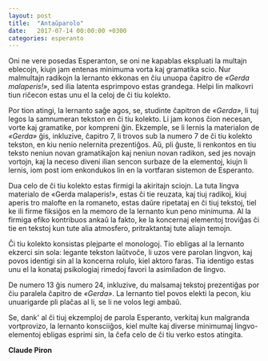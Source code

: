 ```yaml
---
layout: post
title:  "Antaŭparolo"
date:   2017-07-14 00:00:00 +0300
categories: esperanto
---
```

Oni ne vere posedas Esperanton, se oni ne kapablas ekspluati la multajn eblecojn, kiujn jam entenas minimuma vorta kaj gramatika scio. Nur malmultajn radikojn la lernanto ekkonas en ĉiu unuopa ĉapitro de *«Gerda malaperis!»*, sed ilia latenta esprimpovo estas grandega. Helpi lin malkovri tiun riĉecon estas unu el la celoj de ĉi tiu kolekto.

Por tion atingi, la lernanto saĝe agos, se, studinte ĉapitron de *«Gerda»*, li tuj legos la samnumeran tekston en ĉi tiu kolekto. Li jam konos ĉion necesan, vorte kaj gramatike, por kompreni ĝin. Ekzemple, se li lernis la materialon de *«Gerda»* ĝis, inkluzive, ĉapitro 7, li trovos sub la numero 7 de ĉi tiu kolekto tekston, en kiu nenio nelernita prezentiĝos. Aŭ, pli ĝuste, li renkontos en tiu teksto neniun novan gramatikaĵon kaj neniun novan radikon, sed jes novajn vortojn, kaj la neceso diveni ilian sencon surbaze de la elementoj, kiujn li lernis, iom post iom enkondukos lin en la vortfaran sistemon de Esperanto.

Dua celo de ĉi tiu kolekto estas firmigi la akiritajn sciojn. La tuta lingva materialo de «Gerda malaperis!», estas ĉi tie reuzata, kaj tiuj radikoj, kiuj aperis tro malofte en la romaneto, estas daŭre ripetataj en ĉi tiuj tekstoj, tiel ke ili firme fiksiĝos en la memoro de la lernanto kun peno minimuma. Al la firmiga efiko kontribuos ankaŭ la fakto, ke la koncernaj elementoj troviĝas ĉi tie en tekstoj kun tute alia atmosfero, pritraktantaj tute aliajn temojn.

Ĉi tiu kolekto konsistas plejparte el monologoj. Tio ebligas al la lernanto ekzerci sin sola: legante tekston laŭtvoĉe, li uzos vere parolan lingvon, kaj povos identigi sin al la koncerna rolulo, kiel aktoro faras. Tia identigo estas unu el la konataj psikologiaj rimedoj favori la asimiladon de lingvo.

De numero 13 ĝis numero 24, inkluzive, du malsamaj tekstoj prezentiĝas por ĉiu paralela ĉapitro de *«Gerda»*. La lernanto tiel povos elekti la pecon, kiu unuarigarde pli plaĉas al li, se li ne volos legi ambaŭ.

Se, dank' al ĉi tiuj ekzemploj de parola Esperanto, verkitaj kun malgranda vortprovizo, la lernanto konsciiĝos, kiel multe kaj diverse minimumaj lingvo-elementoj ebligas esprimi sin, la ĉefa celo de ĉi tiu verko estos atingita.

**Claude Piron**
